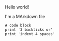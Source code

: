 Hello world!

I'm a MArkdown file

```
# code block
print '3 backticks or'
print 'indent 4 spaces'
```